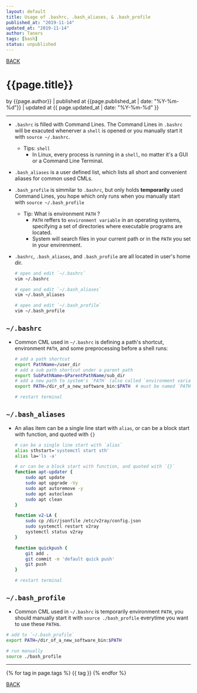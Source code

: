 ```yaml
---
layout: default
title: Usage of .bashrc, .bash_aliases, & .bash_profile
published_at: "2019-11-14"
updated_at: "2019-11-14"
author: Taners
tags: [bash]
status: unpublished
---
```


[BACK](../)

# {{page.title}}

by {{page.author}} |
published at {{page.published_at | date: "%Y-%m-%d"}} |
updated at {{ page.updated_at | date: "%Y-%m-%d" }}

---

- `.bashrc` is filled with Command Lines. The Command Lines in `.bashrc` will be exacuted whenerver a `shell` is opened or you manually start it with `source ~/.bashrc`. 
  - Tips: `shell`
    - In Linux, every process is running in a `shell`, no matter it's a GUI or a Command Line Terminal.

- `.bash_aliases` is a user defined list, which lists all short and convenient aliases for common used CMLs.

- `.bash_profile` is simmilar to `.bashrc`, but only holds **temporarily** used Command Lines, you hope which only runs when you manually start with `source ~/.bash_profile`
   
  - Tip: What is environment `PATH` ?
    - `PATH` reffers to `environment variable` in an operating systems, specifying a set of directories where executable programs are located. 
    - System will search files in your current path or in the `PATH` you set in your envirenment.

- `.bashrc`, `.bash_aliases`, and `.bash_profile` are all located in user's home dir.
  
    ```bash
    # open and edit `~/.bashrc`
    vim ~/.bashrc

    # open and edit `~/.bash_aliases`
    vim ~/.bash_aliases

    # open and edit `~/.bash_profile`
    vim ~/.bash_profile
    ``` 

## `~/.bashrc`

- Common CML used in `~/.bashrc` is defining a path's shortcut, environment `PATH`, and some preprocessing before a shell runs:
    ```bash
    # add a path shortcut
    export PathName=/user_dir
    # add a sub path shortcut under a parent path
    export SubPathName=$ParentPathName/sub_dir
    # add a new path to system's `PATH` (also called `environment variable`) after installing a software
    export PATH=/dir_of_a_new_software_bin:$PATH  # must be named `PATH`

    # restart terminal
    ```


## `~/.bash_aliases`
- An alias item can be a single line start with `alias`, or can be a block start with function, and quoted with `{}`
    ```bash
    # can be a single line start with `alias`
    alias sthstart='systemctl start sth'
    alias la='ls -a'

    # or can be a block start with function, and quoted with `{}`
    function apt-updater {
        sudo apt update
        sudo apt upgrade -Vy
        sudo apt autoremove -y
        sudo apt autoclean
        sudo apt clean
    }

    function v2-LA {
        sudo cp /dir/jsonfile /etc/v2ray/config.json
        sudo systemctl restart v2ray
        systemctl status v2ray
    }

    function quickpush {
        git add .
        git commit -m 'default quick push'
        git push
    }

    # restart terminal
    ```

## `~/.bash_profile`
- Common CML used in `~/.bashrc` is temporarily environment `PATH`, you should manually start it with `source ./bash_profile` everytime you want to use these `PATH`s.

```bash
# add to `~/.bash_profile`
export PATH=/dir_of_a_new_software_bin:$PATH

# run manually
source ./bash_profile
```
---

{% for tag in page.tags %}
  {{ tag }}
{% endfor %}

[BACK](../)